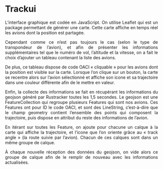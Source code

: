 # Trackui

<p style="text-align:justify;">L’interface graphique est codée en JavaScript. On utilise Leaflet qui est un package permettant de générer une carte. Cette carte affiche en temps réel les avions dont la position est partagée.</p>

<p style="text-align:justify;">Cependant comme ce n’est pas toujours le cas (selon le type de transpondeur de l’avion), et afin de présenter les informations supplémentaires tel que le numéro de vol, l’altitude et la vitesse, on a fait le choix d’ajouter un tableau contenant la liste des avions.</p>

<p style="text-align:justify;">De plus, ce tableau dispose de code OACI « cliquable » pour les avions dont la position est visible sur la carte. Lorsque l’on clique sur un bouton, la carte se recentre alors sur l’avion sélectionné et affiche son icone et sa trajectoire dans une couleur différente afin de le mettre en valeur.</p>

<p style="text-align:justify;">Enfin, la collecte des informations se fait en récupérant les informations du geojson généré par Rustracker toutes les 1,5 secondes. Le geojson est une FeatureCollection qui regroupe plusieurs Features qui sont nos avions. Ces Features ont pour ID le code OACI, et sont des LineString, c’est-à-dire que le champ geometry contient l’ensemble des points qui composent la trajectoire, puis dispose en attribut du reste des informations de l’avion.</p>

<p style="text-align:justify;">En itérant sur toutes les Feature, on ajoute pour chacune un calque à la carte qui affiche la trajectoire, et l’icone que l’on oriente grâce au « track angle » (la route suivie par l’avion). Chacun de ces calques sont dans un même groupe de calque.</p>
<p style="text-align:justify;">
À chaque nouvelle réception des données du geojson, on vide alors ce groupe de calque afin de le remplir de nouveau avec les informations actualisées.</p>